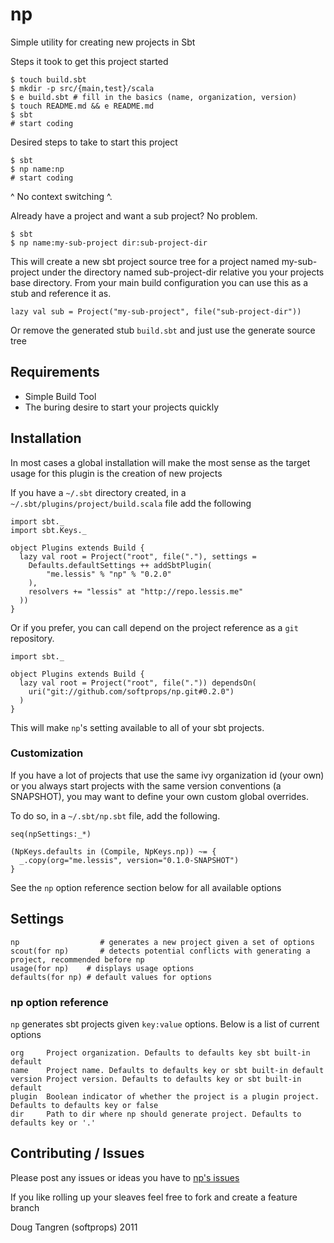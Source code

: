 # np

Simple utility for creating new projects in Sbt

Steps it took to get this project started

    $ touch build.sbt
    $ mkdir -p src/{main,test}/scala
    $ e build.sbt # fill in the basics (name, organization, version)
    $ touch README.md && e README.md
    $ sbt
    # start coding

Desired steps to take to start this project

    $ sbt
    $ np name:np
    # start coding

^ No context switching ^.

Already have a project and want a sub project? No problem.

    $ sbt
    $ np name:my-sub-project dir:sub-project-dir

This will create a new sbt project source tree for a project named my-sub-project under
the directory named sub-project-dir relative you your projects base directory. From your main build configuration you can use this as a stub and reference it as.

    lazy val sub = Project("my-sub-project", file("sub-project-dir"))

Or remove the generated stub `build.sbt` and just use the generate source tree

## Requirements

- Simple Build Tool
- The buring desire to start your projects quickly

## Installation

In most cases a global installation will make the most sense as the target usage for this plugin is the creation of new projects

If you have a `~/.sbt` directory created, in a `~/.sbt/plugins/project/build.scala` file add the following

    import sbt._
    import sbt.Keys._

    object Plugins extends Build {
      lazy val root = Project("root", file("."), settings =
        Defaults.defaultSettings ++ addSbtPlugin(
            "me.lessis" % "np" % "0.2.0"
        ),
        resolvers += "lessis" at "http://repo.lessis.me"
      ))
    }

Or if you prefer, you can call depend on the project reference as a `git` repository.

    import sbt._

    object Plugins extends Build {
      lazy val root = Project("root", file(".")) dependsOn(
        uri("git://github.com/softprops/np.git#0.2.0")
      )
    }

This will make `np`'s setting available to all of your sbt projects.

### Customization

If you have a lot of projects that use the same ivy organization id (your own) or you always start projects with the same version conventions (a SNAPSHOT), you may want to define your own custom global overrides.

To do so, in a `~/.sbt/np.sbt` file, add the following.

    seq(npSettings:_*)

    (NpKeys.defaults in (Compile, NpKeys.np)) ~= {
      _.copy(org="me.lessis", version="0.1.0-SNAPSHOT")
    }

See the `np` option reference section below for all available options

## Settings

    np                  # generates a new project given a set of options
    scout(for np)       # detects potential conflicts with generating a project, recommended before np
    usage(for np)    # displays usage options
    defaults(for np) # default values for options

### np option reference

`np` generates sbt projects given `key:value` options. Below is a list of current options

    org     Project organization. Defaults to defaults key sbt built-in default
    name    Project name. Defaults to defaults key or sbt built-in default
    version Project version. Defaults to defaults key or sbt built-in default
    plugin  Boolean indicator of whether the project is a plugin project. Defaults to defaults key or false
    dir     Path to dir where np should generate project. Defaults to defaults key or '.'

## Contributing / Issues

Please post any issues or ideas you have to [np's issues](https://github.com/softprops/np/issues)

If you like rolling up your sleaves feel free to fork and create a feature branch

Doug Tangren (softprops) 2011
